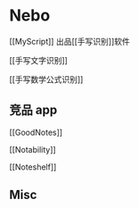 # Nebo

[[MyScript]] 出品[[手写识别]]软件

[[手写文字识别]]

[[手写数学公式识别]]



## 竞品 app

[[GoodNotes]]

[[Notability]]

[[Noteshelf]]


## Misc




